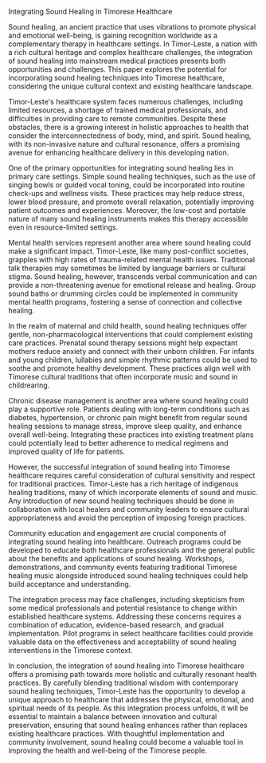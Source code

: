Integrating Sound Healing in Timorese Healthcare

Sound healing, an ancient practice that uses vibrations to promote physical and emotional well-being, is gaining recognition worldwide as a complementary therapy in healthcare settings. In Timor-Leste, a nation with a rich cultural heritage and complex healthcare challenges, the integration of sound healing into mainstream medical practices presents both opportunities and challenges. This paper explores the potential for incorporating sound healing techniques into Timorese healthcare, considering the unique cultural context and existing healthcare landscape.

Timor-Leste's healthcare system faces numerous challenges, including limited resources, a shortage of trained medical professionals, and difficulties in providing care to remote communities. Despite these obstacles, there is a growing interest in holistic approaches to health that consider the interconnectedness of body, mind, and spirit. Sound healing, with its non-invasive nature and cultural resonance, offers a promising avenue for enhancing healthcare delivery in this developing nation.

One of the primary opportunities for integrating sound healing lies in primary care settings. Simple sound healing techniques, such as the use of singing bowls or guided vocal toning, could be incorporated into routine check-ups and wellness visits. These practices may help reduce stress, lower blood pressure, and promote overall relaxation, potentially improving patient outcomes and experiences. Moreover, the low-cost and portable nature of many sound healing instruments makes this therapy accessible even in resource-limited settings.

Mental health services represent another area where sound healing could make a significant impact. Timor-Leste, like many post-conflict societies, grapples with high rates of trauma-related mental health issues. Traditional talk therapies may sometimes be limited by language barriers or cultural stigma. Sound healing, however, transcends verbal communication and can provide a non-threatening avenue for emotional release and healing. Group sound baths or drumming circles could be implemented in community mental health programs, fostering a sense of connection and collective healing.

In the realm of maternal and child health, sound healing techniques offer gentle, non-pharmacological interventions that could complement existing care practices. Prenatal sound therapy sessions might help expectant mothers reduce anxiety and connect with their unborn children. For infants and young children, lullabies and simple rhythmic patterns could be used to soothe and promote healthy development. These practices align well with Timorese cultural traditions that often incorporate music and sound in childrearing.

Chronic disease management is another area where sound healing could play a supportive role. Patients dealing with long-term conditions such as diabetes, hypertension, or chronic pain might benefit from regular sound healing sessions to manage stress, improve sleep quality, and enhance overall well-being. Integrating these practices into existing treatment plans could potentially lead to better adherence to medical regimens and improved quality of life for patients.

However, the successful integration of sound healing into Timorese healthcare requires careful consideration of cultural sensitivity and respect for traditional practices. Timor-Leste has a rich heritage of indigenous healing traditions, many of which incorporate elements of sound and music. Any introduction of new sound healing techniques should be done in collaboration with local healers and community leaders to ensure cultural appropriateness and avoid the perception of imposing foreign practices.

Community education and engagement are crucial components of integrating sound healing into healthcare. Outreach programs could be developed to educate both healthcare professionals and the general public about the benefits and applications of sound healing. Workshops, demonstrations, and community events featuring traditional Timorese healing music alongside introduced sound healing techniques could help build acceptance and understanding.

The integration process may face challenges, including skepticism from some medical professionals and potential resistance to change within established healthcare systems. Addressing these concerns requires a combination of education, evidence-based research, and gradual implementation. Pilot programs in select healthcare facilities could provide valuable data on the effectiveness and acceptability of sound healing interventions in the Timorese context.

In conclusion, the integration of sound healing into Timorese healthcare offers a promising path towards more holistic and culturally resonant health practices. By carefully blending traditional wisdom with contemporary sound healing techniques, Timor-Leste has the opportunity to develop a unique approach to healthcare that addresses the physical, emotional, and spiritual needs of its people. As this integration process unfolds, it will be essential to maintain a balance between innovation and cultural preservation, ensuring that sound healing enhances rather than replaces existing healthcare practices. With thoughtful implementation and community involvement, sound healing could become a valuable tool in improving the health and well-being of the Timorese people.